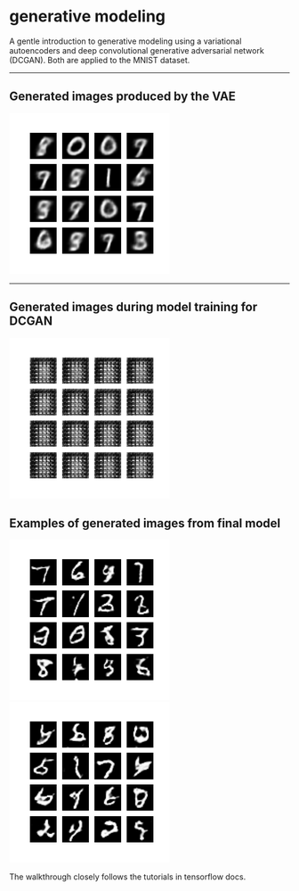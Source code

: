 # generative modeling

A gentle introduction to generative modeling using a variational autoencoders and deep convolutional generative adversarial network (DCGAN).   Both are applied to the MNIST dataset.    

---
## Generated images produced by the VAE 
![vae-img](training_images/vae-training-gen-images-01/image_at_epoch_0010.png)

---
## Generated images during model training for DCGAN  
![animated_generated_images](images/dcgan.gif)


## Examples of generated images from final model  

![final_image-1](training_images/dcgan-training-gen-images-02/image_at_epoch_0050.png)
![final_image-2](training_images/dcgan-training-gen-images-01/image_at_epoch_0050.png)

The walkthrough closely follows the tutorials in tensorflow docs.  

